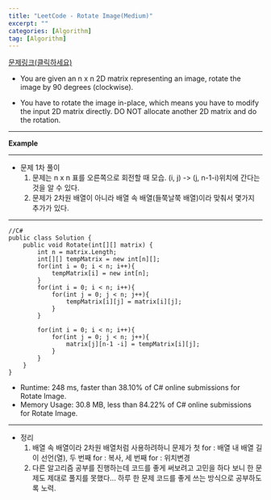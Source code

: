 ```yaml
---
title: "LeetCode - Rotate Image(Medium)"
excerpt: ""
categories: [Algorithm]
tag: [Algorithm]
---
```

[문제링크(클릭하세요)](https://leetcode.com/problems/rotate-image/)
+ You are given an n x n 2D matrix representing an image, rotate the image by 90 degrees (clockwise).

+ You have to rotate the image in-place, which means you have to modify the input 2D matrix directly. DO NOT allocate another 2D matrix and do the rotation.
---
**Example**

---
+ 문제 1차 풀이
  1. 문제는 n x n 표를 오른쪽으로 회전할 때 모습. (i, j) -> (j, n-1-i)위치에 간다는 것을 알 수 있다.
  2. 문제가 2차원 배열이 아니라 배열 속 배열(들쭉날쭉 배열)이라 맞춰서 몇가지 추가가 있다.
---
```
//C#
public class Solution {
    public void Rotate(int[][] matrix) {
        int n = matrix.Length;
        int[][] tempMatrix = new int[n][];
        for(int i = 0; i < n; i++){
            tempMatrix[i] = new int[n];
        }
        for(int i = 0; i < n; i++){
            for(int j = 0; j < n; j++){
                tempMatrix[i][j] = matrix[i][j];
            }
        }
        
        for(int i = 0; i < n; i++){
            for(int j = 0; j < n; j++){
                matrix[j][n-1 -i] = tempMatrix[i][j];
            }
        }
    }
}
```

+ Runtime: 248 ms, faster than 38.10% of C# online submissions for Rotate Image.
+ Memory Usage: 30.8 MB, less than 84.22% of C# online submissions for Rotate Image.


---
+ 정리
  1. 배열 속 배열이라 2차원 배열처럼 사용하려하니 문제가 첫 for : 배열 내 배열 길이 선언(열), 두 번째 for : 복사, 세 번째 for : 위치변경
  2. 다른 알고리즘 공부를 진행하는데 코드를 좋게 써보려고 고민을 하다 보니 한 문제도 제대로 풀지를 못했다... 하루 한 문제 코드를 좋게 쓰는 방식으로 공부하도록 노력.